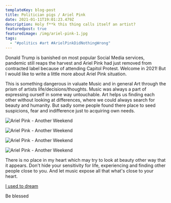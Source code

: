 ```yaml
---
templateKey: blog-post
title: Politician pigs / Ariel Pink
date: 2021-01-11T19:01:23.479Z
description: Holy f**k this thing calls itself an artist?
featuredpost: true
featuredimage: /img/ariel-pink-1.jpg
tags:
  - "#politics #art #ArielPinkDidNothingWrong"
---
```

Donald Trump is banished on most popular Social Media services, pandemic still reaps the harvest and Ariel Pink had just removed from contracted label because of attending Capitol Protest. Welcome in 2021! But I would like to write a little more about Ariel Pink situation.

This is something dangerous in valuate Music and in general Art through the prism of artists life/decisions/thoughts. Music was always a part of expressing ourself in some way untouchable. Art helps us finding each other without looking at differences, where we could always search for beauty and humanity. But sadly some people found there place to seed suspicions, fear and indifference just to acquiring own needs. 

![Ariel Pink - Another Weekend](/img/ss1.png "SS1")

![Ariel Pink - Another Weekend](/img/ss2.png "SS2")

![Ariel Pink - Another Weekend](/img/ss4.png "SS3")

![Ariel Pink - Another Weekend](/img/ss5.png "SS4")

There is no place in my heart which may try to look at beauty other way that it appears. Don't hide your sensitivity for life, experiencing and finding other people close to you. And let music expose all that what's close to your heart. 



[I used to dream](https://www.youtube.com/watch?v=YXKLqVCz8SA)

Be blessed
